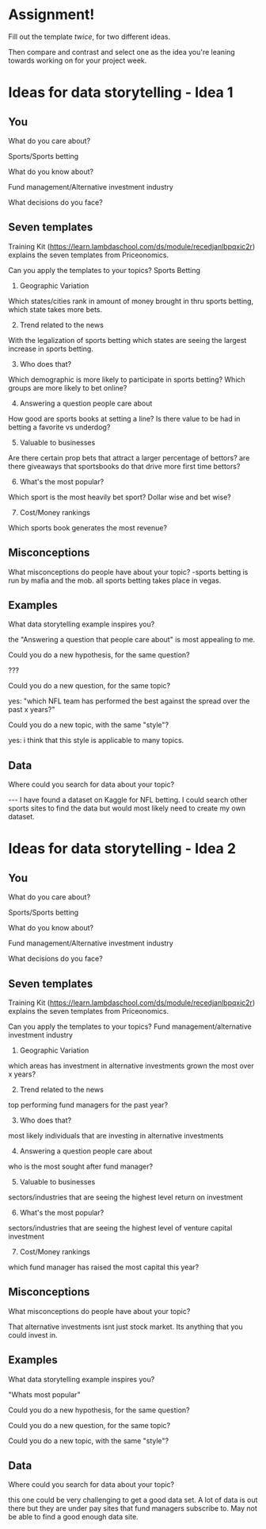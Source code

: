 # Assignment!

Fill out the template *twice*, for two different ideas.

Then compare and contrast and select one as the idea you're leaning towards
working on for your project week.


# Ideas for data storytelling - Idea 1

## You

What do you care about?

Sports/Sports betting

What do you know about?

Fund management/Alternative investment industry

What decisions do you face?




## Seven templates

Training Kit (https://learn.lambdaschool.com/ds/module/recedjanlbpqxic2r) explains the seven templates from Priceonomics.

Can you apply the templates to your topics? Sports Betting

1. Geographic Variation

  Which states/cities rank in amount of money brought in thru sports betting, which state takes more bets. 

2. Trend related to the news

  With the legalization of sports betting which states are seeing the largest increase in sports betting.

3. Who does that?

  Which demographic is more likely to participate in sports betting? Which groups are more likely to bet online?

4. Answering a question people care about

  How good are sports books at setting a line? Is there value to be had in betting a favorite vs underdog?

5. Valuable to businesses

  Are there certain prop bets that attract a larger percentage of bettors? are there giveaways that sportsbooks do that drive more first time bettors?

6. What's the most popular?

  Which sport is the most heavily bet sport? Dollar wise and bet wise? 

7. Cost/Money rankings

  Which sports book generates the most revenue?

## Misconceptions

What misconceptions do people have about your topic?
  -sports betting is run by mafia and the mob. all sports betting takes place in vegas. 


## Examples

What data storytelling example inspires you?

  the "Answering a question that people care about" is most appealing to me. 

Could you do a new hypothesis, for the same question?

  ???

Could you do a new question, for the same topic?

  yes: "which NFL team has performed the best against the spread over the past x years?"

Could you do a new topic, with the same "style"?

  yes: i think that this style is applicable to many topics. 


## Data

Where could you search for data about your topic?

--- I have found a dataset on Kaggle for NFL betting. I could search other sports sites to find the data but would most likely need to create my own dataset.

# Ideas for data storytelling - Idea 2

## You

What do you care about?

  Sports/Sports betting

What do you know about?

  Fund management/Alternative investment industry

What decisions do you face?


## Seven templates

Training Kit (https://learn.lambdaschool.com/ds/module/recedjanlbpqxic2r) explains the seven templates from Priceonomics.

Can you apply the templates to your topics? Fund management/alternative investment industry

1. Geographic Variation

  which areas has investment in alternative investments grown the most over x years?

2. Trend related to the news

  top performing fund managers for the past year?

3. Who does that?

  most likely individuals that are investing in alternative investments

4. Answering a question people care about

  who is the most sought after fund manager? 

5. Valuable to businesses

  sectors/industries that are seeing the highest level return on investment

6. What's the most popular?

  sectors/industries that are seeing the highest level of venture capital investment

7. Cost/Money rankings

  which fund manager has raised the most capital this year?


## Misconceptions

What misconceptions do people have about your topic?

  That alternative investments isnt just stock market. Its anything that you could invest in. 


## Examples

What data storytelling example inspires you?

  "Whats most popular"

Could you do a new hypothesis, for the same question?


Could you do a new question, for the same topic?


Could you do a new topic, with the same "style"?


## Data

Where could you search for data about your topic?

  this one could be very challenging to get a good data set. A lot of data is out there but they are under pay sites that fund managers subscribe to. May not be able to find a good enough data site. 
